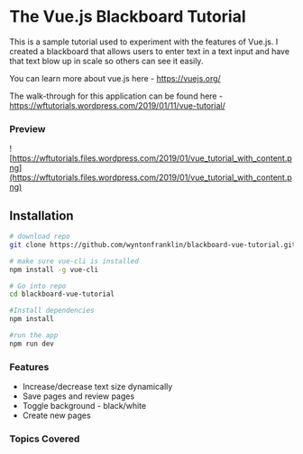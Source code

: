 # The Vue.js Blackboard Tutorial

This is a sample tutorial used to experiment with the features of Vue.js. I created a blackboard that allows users to enter text in a text input and have that text blow up in scale so others can see it easily.

You can learn more about vue.js here - https://vuejs.org/

The walk-through for this application can be found here -  https://wftutorials.wordpress.com/2019/01/11/vue-tutorial/

### Preview

![https://wftutorials.files.wordpress.com/2019/01/vue_tutorial_with_content.png](https://wftutorials.files.wordpress.com/2019/01/vue_tutorial_with_content.png)



## Installation

``` bash
# download repo
git clone https://github.com/wyntonfranklin/blackboard-vue-tutorial.git

# make sure vue-cli is installed
npm install -g vue-cli

# Go into repo
cd blackboard-vue-tutorial

#Install dependencies
npm install

#run the app
npm run dev
```



### Features

- Increase/decrease text size dynamically
- Save pages and review pages
- Toggle background - black/white
- Create new pages



### Topics Covered